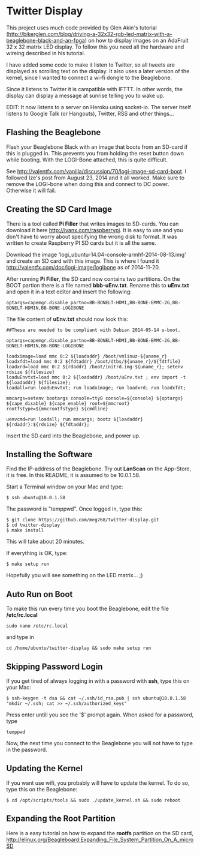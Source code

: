 Twitter Display
=============

This project uses much code provided by Glen Akin's tutorial 
(http://bikerglen.com/blog/driving-a-32x32-rgb-led-matrix-with-a-beaglebone-black-and-an-fpga)
on how to display images on an AdaFruit 32 x 32 matrix LED display. To follow this
you need all the hardware and wireing described in his tutorial.

I have added some code to make it listen to Twitter, so all tweets are displayed as scrolling text on the display.
It also uses a later version of the kernel, since I wanted to connect a wi-fi dongle to the Beaglebone.

Since it listens to Twitter it is campatible with IFTTT. In other words, the display can display a message at sunrise
telling you to wake up.

EDIT: It now listens to a server on Heroku using socket-io. The server itself listens to Google Talk (or Hangouts), Twitter, RSS and
other things...


Flashing the Beaglebone
-----------------------

Flash your Beaglebone Black with an image that boots from an SD-card if this is plugged in. This prevents
you from holding the reset button down while booting. With the LOGI-Bone attached, this is quite difficult.

See http://valentfx.com/vanilla/discussion/70/logi-image-sd-card-boot. I followed Ize's post
from August 23, 2014 and it all worked.	Make sure to remove the LOGI-bone when doing this and connect
to DC power. Otherwise it will fail.

Creating the SD Card Image
--------------------------

There is a tool called **Pi Filler** that writes images to SD-cards. You can download it here http://ivanx.com/raspberrypi.
It is easy to use and you don't have to worry about specifying the wrong disk to format. 
It was written to create Raspberry PI SD cards but it is all the same.

Download the image 'logi_ubuntu-14.04-console-armhf-2014-08-13.img' and create an SD card with this image. 
This is where I found it http://valentfx.com/doc/logi-image/logibone as of 2014-11-20.

After running **Pi Filler**, the SD card now contains two partitions. On the BOOT partion there is a file 
named **bbb-uEnv.txt**. Rename this to **uEnv.txt** and open it in a text editor and insert the following:

	optargs=capemgr.disable_partno=BB-BONELT-HDMI,BB-BONE-EMMC-2G,BB-BONELT-HDMIN,BB-BONE-LOGIBONE

The file content of **uEnv.txt** should now look this:

	##These are needed to be compliant with Debian 2014-05-14 u-boot.
	
	optargs=capemgr.disable_partno=BB-BONELT-HDMI,BB-BONE-EMMC-2G,BB-BONELT-HDMIN,BB-BONE-LOGIBONE
	
	loadximage=load mmc 0:2 ${loadaddr} /boot/vmlinuz-${uname_r}
	loadxfdt=load mmc 0:2 ${fdtaddr} /boot/dtbs/${uname_r}/${fdtfile}
	loadxrd=load mmc 0:2 ${rdaddr} /boot/initrd.img-${uname_r}; setenv rdsize ${filesize}
	loaduEnvtxt=load mmc 0:2 ${loadaddr} /boot/uEnv.txt ; env import -t ${loadaddr} ${filesize};
	loadall=run loaduEnvtxt; run loadximage; run loadxrd; run loadxfdt;
	
	mmcargs=setenv bootargs console=tty0 console=${console} ${optargs} ${cape_disable} ${cape_enable} root=${mmcroot} rootfstype=${mmcrootfstype} ${cmdline}
	
	uenvcmd=run loadall; run mmcargs; bootz ${loadaddr} ${rdaddr}:${rdsize} ${fdtaddr};

Insert the SD card into the Beaglebone, and power up.

Installing the Software
-----------------------

Find the IP-address of the Beaglebone. Try out **LanScan** on the App-Store, it is free. In this README, it is 
assumed to be 10.0.1.58.

Start a Terminal window on your Mac and type:

	$ ssh ubuntu@10.0.1.58

The password is "temppwd". Once logged in, type this:

	$ git clone https://github.com/meg768/twitter-display.git
	$ cd twitter-display
	$ make install

This will take about 20 minutes. 

If everything is OK, type:

	$ make setup run
	
Hopefully you will see something on the LED matrix... ;)


Auto Run on Boot
----------------

To make this run every time you boot the Beaglebone, edit the file **/etc/rc.local** 

	sudo nano /etc/rc.local

and type in

	cd /home/ubuntu/twitter-display && sudo make setup run

Skipping Password Login
-----------------------

If you get tired of always logging in with a password with **ssh**, type this on your Mac:

	$ ssh-keygen -t dsa && cat ~/.ssh/id_rsa.pub | ssh ubuntu@10.0.1.58 "mkdir ~/.ssh; cat >> ~/.ssh/authorized_keys"

Press enter untill you see the '$' prompt again. When asked for a password, type

	temppwd
	
Now, the next time you connect to the Beaglebone you will not have to type in the password.


Updating the Kernel
-------------------

If you want use wifi, you probably will have to update the kernel.
To do so, type this on the Beaglebone:

	$ cd /opt/scripts/tools && sudo ./update_kernel.sh && sudo reboot

Expanding the Root Partition
----------------------------

Here is a easy tutorial on how to expand the **rootfs** partition on the SD card,  
http://elinux.org/Beagleboard:Expanding_File_System_Partition_On_A_microSD




